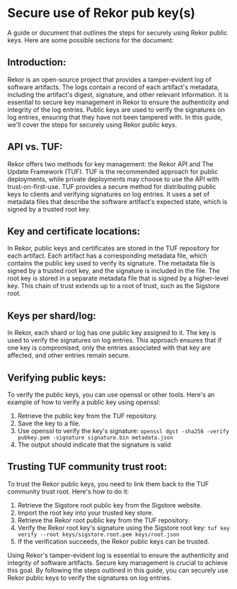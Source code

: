# Secure use of Rekor pub key(s)

A guide or document that outlines the steps for securely using Rekor public keys. Here are some possible sections for the document:

## Introduction:
Rekor is an open-source project that provides a tamper-evident log of software artifacts. The logs contain a record of each artifact's metadata, including the artifact's digest, signature, and other relevant information. It is essential to secure key management in Rekor to ensure the authenticity and integrity of the log entries. Public keys are used to verify the signatures on log entries, ensuring that they have not been tampered with. In this guide, we'll cover the steps for securely using Rekor public keys.

## API vs. TUF:
Rekor offers two methods for key management: the Rekor API and The Update Framework (TUF). TUF is the recommended approach for public deployments, while private deployments may choose to use the API with trust-on-first-use. TUF provides a secure method for distributing public keys to clients and verifying signatures on log entries. It uses a set of metadata files that describe the software artifact's expected state, which is signed by a trusted root key.

## Key and certificate locations:
In Rekor, public keys and certificates are stored in the TUF repository for each artifact. Each artifact has a corresponding metadata file, which contains the public key used to verify its signature. The metadata file is signed by a trusted root key, and the signature is included in the file. The root key is stored in a separate metadata file that is signed by a higher-level key. This chain of trust extends up to a root of trust, such as the Sigstore root.

## Keys per shard/log:
In Rekor, each shard or log has one public key assigned to it. The key is used to verify the signatures on log entries. This approach ensures that if one key is compromised, only the entries associated with that key are affected, and other entries remain secure.

## Verifying public keys:
To verify the public keys, you can use openssl or other tools. Here's an example of how to verify a public key using openssl:

1. Retrieve the public key from the TUF repository.
2. Save the key to a file.
3. Use openssl to verify the key's signature: `openssl dgst -sha256 -verify pubkey.pem -signature signature.bin metadata.json`
4. The output should indicate that the signature is valid

## Trusting TUF community trust root:
To trust the Rekor public keys, you need to link them back to the TUF community trust root. Here's how to do it:

1. Retrieve the Sigstore root public key from the Sigstore website.
2. Import the root key into your trusted key store.
3. Retrieve the Rekor root public key from the TUF repository.
4. Verify the Rekor root key's signature using the Sigstore root key: `tuf key verify --root keys/sigstore.root.pem keys/root.json`
5. If the verification succeeds, the Rekor public keys can be trusted.

Using Rekor's tamper-evident log is essential to ensure the authenticity and integrity of software artifacts. Secure key management is crucial to achieve this goal. By following the steps outlined in this guide, you can securely use Rekor public keys to verify the signatures on log entries.
